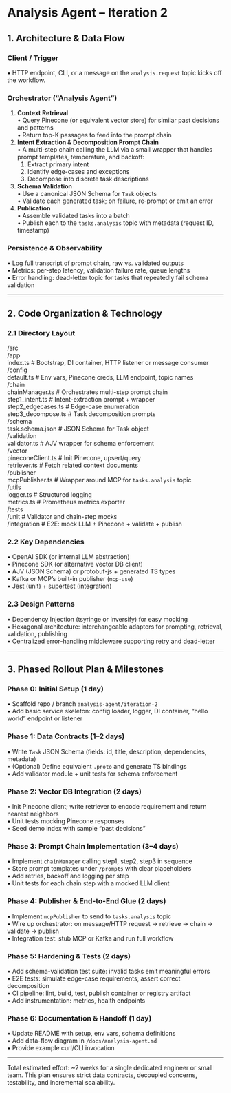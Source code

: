 # Analysis Agent – Iteration 2

## 1. Architecture & Data Flow

### Client / Trigger  
• HTTP endpoint, CLI, or a message on the `analysis.request` topic kicks off the workflow.

### Orchestrator (“Analysis Agent”)  
1. **Context Retrieval**  
   • Query Pinecone (or equivalent vector store) for similar past decisions and patterns  
   • Return top-K passages to feed into the prompt chain  
2. **Intent Extraction & Decomposition Prompt Chain**  
   • A multi-step chain calling the LLM via a small wrapper that handles prompt templates, temperature, and backoff:  
     1. Extract primary intent  
     2. Identify edge-cases and exceptions  
     3. Decompose into discrete task descriptions  
3. **Schema Validation**  
   • Use a canonical JSON Schema for `Task` objects  
   • Validate each generated task; on failure, re-prompt or emit an error  
4. **Publication**  
   • Assemble validated tasks into a batch  
   • Publish each to the `tasks.analysis` topic with metadata (request ID, timestamp)

### Persistence & Observability  
• Log full transcript of prompt chain, raw vs. validated outputs  
• Metrics: per-step latency, validation failure rate, queue lengths  
• Error handling: dead-letter topic for tasks that repeatedly fail schema validation  

---

## 2. Code Organization & Technology

### 2.1 Directory Layout
/src  
  /app  
    index.ts            # Bootstrap, DI container, HTTP listener or message consumer  
  /config  
    default.ts          # Env vars, Pinecone creds, LLM endpoint, topic names  
  /chain  
    chainManager.ts     # Orchestrates multi-step prompt chain  
    step1_intent.ts     # Intent-extraction prompt + wrapper  
    step2_edgecases.ts  # Edge-case enumeration  
    step3_decompose.ts  # Task decomposition prompts  
  /schema  
    task.schema.json    # JSON Schema for Task object  
  /validation  
    validator.ts        # AJV wrapper for schema enforcement  
  /vector  
    pineconeClient.ts   # Init Pinecone, upsert/query  
    retriever.ts        # Fetch related context documents  
  /publisher  
    mcpPublisher.ts     # Wrapper around MCP for `tasks.analysis` topic  
  /utils  
    logger.ts           # Structured logging  
    metrics.ts          # Prometheus metrics exporter  
  /tests  
    /unit               # Validator and chain-step mocks  
    /integration        # E2E: mock LLM + Pinecone + validate + publish  

### 2.2 Key Dependencies  
• OpenAI SDK (or internal LLM abstraction)  
• Pinecone SDK (or alternative vector DB client)  
• AJV (JSON Schema) or protobuf-js + generated TS types  
• Kafka or MCP’s built-in publisher (`mcp-use`)  
• Jest (unit) + supertest (integration)

### 2.3 Design Patterns  
• Dependency Injection (tsyringe or Inversify) for easy mocking  
• Hexagonal architecture: interchangeable adapters for prompting, retrieval, validation, publishing  
• Centralized error-handling middleware supporting retry and dead-letter  

---

## 3. Phased Rollout Plan & Milestones

### Phase 0: Initial Setup (1 day)  
• Scaffold repo / branch `analysis-agent/iteration-2`  
• Add basic service skeleton: config loader, logger, DI container, “hello world” endpoint or listener  

### Phase 1: Data Contracts (1–2 days)  
• Write `Task` JSON Schema (fields: id, title, description, dependencies, metadata)  
• (Optional) Define equivalent `.proto` and generate TS bindings  
• Add validator module + unit tests for schema enforcement  

### Phase 2: Vector DB Integration (2 days)  
• Init Pinecone client; write retriever to encode requirement and return nearest neighbors  
• Unit tests mocking Pinecone responses  
• Seed demo index with sample “past decisions”  

### Phase 3: Prompt Chain Implementation (3–4 days)  
• Implement `chainManager` calling step1, step2, step3 in sequence  
• Store prompt templates under `/prompts` with clear placeholders  
• Add retries, backoff and logging per step  
• Unit tests for each chain step with a mocked LLM client  

### Phase 4: Publisher & End-to-End Glue (2 days)  
• Implement `mcpPublisher` to send to `tasks.analysis` topic  
• Wire up orchestrator: on message/HTTP request → retrieve → chain → validate → publish  
• Integration test: stub MCP or Kafka and run full workflow  

### Phase 5: Hardening & Tests (2 days)  
• Add schema-validation test suite: invalid tasks emit meaningful errors  
• E2E tests: simulate edge-case requirements, assert correct decomposition  
• CI pipeline: lint, build, test, publish container or registry artifact  
• Add instrumentation: metrics, health endpoints  

### Phase 6: Documentation & Handoff (1 day)  
• Update README with setup, env vars, schema definitions  
• Add data-flow diagram in `/docs/analysis-agent.md`  
• Provide example curl/CLI invocation  

---

Total estimated effort: ~2 weeks for a single dedicated engineer or small team. This plan ensures strict data contracts, decoupled concerns, testability, and incremental scalability.